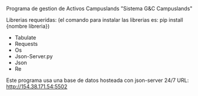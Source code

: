 Programa de gestion de Activos Campuslands "Sistema G&C Campuslands"

Librerias requeridas:
(el comando para instalar las librerias es: pip install {nombre libreria})

- Tabulate
- Requests
- Os
- Json-Server.py
- Json
- Re

Este programa usa una base de datos hosteada con json-server 24/7
URL: http://154.38.171.54:5502
